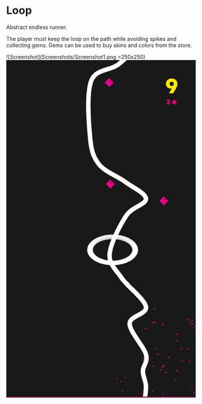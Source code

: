 # Loop
Abstract endless runner.

The player must keep the loop on the path while avoiding spikes and collecting gems.
Gems can be used to buy skins and colors from the store.

![Screenshot](Screenshots/Screenshot1.png =250x250)
![Screenshot](Screenshots/Screenshot3.png)
